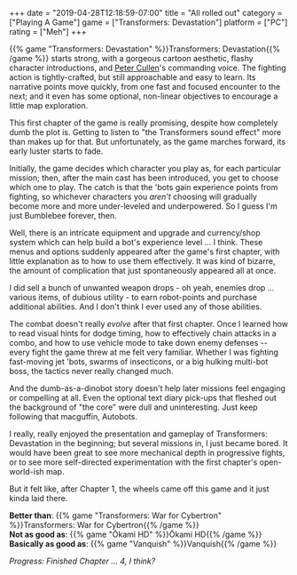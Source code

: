 +++
date = "2019-04-28T12:18:59-07:00"
title = "All rolled out"
category = ["Playing A Game"]
game = ["Transformers: Devastation"]
platform = ["PC"]
rating = ["Meh"]
+++

{{% game "Transformers: Devastation" %}}Transformers: Devastation{{% /game %}} starts strong, with a gorgeous cartoon aesthetic, flashy character introductions, and <a href="https://www.imdb.com/name/nm0191520">Peter Cullen</a>'s commanding voice.  The fighting action is tightly-crafted, but still approachable and easy to learn.  Its narrative points move quickly, from one fast and focused encounter to the next; and it even has some optional, non-linear objectives to encourage a little map exploration.

This first chapter of the game is really promising, despite how completely dumb the plot is.  Getting to listen to "the Transformers sound effect" more than makes up for that.  But unfortunately, as the game marches forward, its early luster starts to fade.

Initially, the game decides which character you play as, for each particular mission; then, after the main cast has been introduced, you get to choose which one to play.  The catch is that the 'bots gain experience points from fighting, so whichever characters you <i>aren't</i> choosing will gradually become more and more under-leveled and underpowered.  So I guess I'm just Bumblebee forever, then.

Well, there is an intricate equipment and upgrade and currency/shop system which can help build a bot's experience level ... I think.  These menus and options suddenly appeared after the game's first chapter, with little explanation as to how to use them effectively.  It was kind of bizarre, the amount of complication that just spontaneously appeared all at once.

I did sell a bunch of unwanted weapon drops - oh yeah, enemies drop ... various items, of dubious utility - to earn robot-points and purchase additional abilities.  And I don't think I ever used any of those abilities.

The combat doesn't really <i>evolve</i> after that first chapter.  Once I learned how to read visual hints for dodge timing, how to effectively chain attacks in a combo, and how to use vehicle mode to take down enemy defenses -- every fight the game threw at me felt very familiar.  Whether I was fighting fast-moving jet 'bots, swarms of insecticons, or a big hulking multi-bot boss, the tactics never really changed much.

And the dumb-as-a-dinobot story doesn't help later missions feel engaging or compelling at all.  Even the optional text diary pick-ups that fleshed out the background of "the core" were dull and uninteresting.  Just keep following that macguffin, Autobots.

I really, really enjoyed the presentation and gameplay of Transformers: Devastation in the beginning; but several missions in, I just became bored.  It would have been great to see more mechanical depth in progressive fights, or to see more self-directed experimentation with the first chapter's open-world-ish map.

But it felt like, after Chapter 1, the wheels came off this game and it just kinda laid there.

<b>Better than</b>: {{% game "Transformers: War for Cybertron" %}}Transformers: War for Cybertron{{% /game %}}  
<b>Not as good as</b>: {{% game "Ōkami HD" %}}Ōkami HD{{% /game %}}  
<b>Basically as good as</b>: {{% game "Vanquish" %}}Vanquish{{% /game %}}

<i>Progress: Finished Chapter ... 4, I think?</i>
